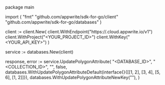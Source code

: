 package main

import (
    "fmt"
    "github.com/appwrite/sdk-for-go/client"
    "github.com/appwrite/sdk-for-go/databases"
)

client := client.New(
    client.WithEndpoint("https://<REGION>.cloud.appwrite.io/v1")
    client.WithProject("<YOUR_PROJECT_ID>")
    client.WithKey("<YOUR_API_KEY>")
)

service := databases.New(client)

response, error := service.UpdatePolygonAttribute(
    "<DATABASE_ID>",
    "<COLLECTION_ID>",
    "",
    false,
    databases.WithUpdatePolygonAttributeDefault(interface{}{[[1, 2], [3, 4], [5, 6], [1, 2]]}),
    databases.WithUpdatePolygonAttributeNewKey(""),
)
